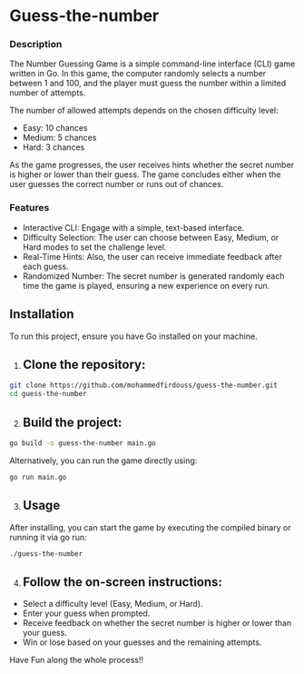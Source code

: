 # Guess-the-number

### Description
The Number Guessing Game is a simple command-line interface (CLI) game written in Go. In this game, the computer randomly selects a number between 1 and 100, and the player must guess the number within a limited number of attempts. 

The number of allowed attempts depends on the chosen difficulty level:

- Easy: 10 chances
- Medium: 5 chances
- Hard: 3 chances

As the game progresses, the user receives hints whether the secret number is higher or lower than their guess. The game concludes either when the user guesses the correct number or runs out of chances.

### Features

- Interactive CLI: Engage with a simple, text-based interface.
- Difficulty Selection: The user can choose between Easy, Medium, or Hard modes to set the challenge level.
- Real-Time Hints: Also, the user can receive immediate feedback after each guess.
- Randomized Number: The secret number is generated randomly each time the game is played, ensuring a new experience on every run.

## Installation
To run this project, ensure you have Go installed on your machine.

1. ## Clone the repository:
```bash
git clone https://github.com/mohammedfirdouss/guess-the-number.git
cd guess-the-number
```
2. ## Build the project:
```bash
go build -o guess-the-number main.go
```
Alternatively, you can run the game directly using:
```bash
go run main.go
```

3. ## Usage
After installing, you can start the game by executing the compiled binary or running it via go run:

```bash
./guess-the-number
```
4. ## Follow the on-screen instructions:

- Select a difficulty level (Easy, Medium, or Hard).
- Enter your guess when prompted.
- Receive feedback on whether the secret number is higher or lower than your guess.
- Win or lose based on your guesses and the remaining attempts.


Have Fun along the whole process!!
